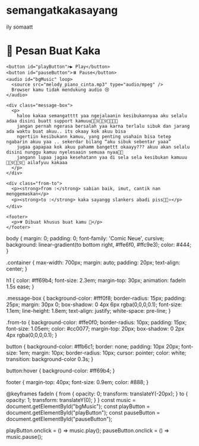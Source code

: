# semangatkakasayang
ily somaatt
<!DOCTYPE html>
<html lang="id">
<head>
  <meta charset="UTF-8" />
  <meta name="viewport" content="width=device-width, initial-scale=1.0"/>
  <title>Pesan Manis 🎀</title>
  <link rel="stylesheet" href="style.css" />
  <link href="https://fonts.googleapis.com/css2?family=Comic+Neue&display=swap" rel="stylesheet">
</head>
<body>
  <div class="container">
    <h1>💌 Pesan Buat Kaka</h1>

    <button id="playButton">▶️ Play</button>
    <button id="pauseButton">⏸️ Pause</button>
    <audio id="bgMusic" loop>
      <source src="melody_piano_cinta.mp3" type="audio/mpeg" />
      Browser kamu tidak mendukung audio 😢
    </audio>

    <div class="message-box">
      <p>
        haloo kakaa semangatttt yaa ngejalaanin kesibukannyaa aku selalu adaa disini buatt support kamuuu🙆🏻‍♀️🙆🏻‍♀️🫶🏻‍🫶🏻
        jangan pernah ngerasa bersalah yaa karna terlalu sibuk dan jarang ada waktu buat akuu.. its okaay kok akuu bisa
        ngertiin kesibukann kamuu, yang penting usahain bisa tetep ngabarin akuu yaa .. sekerdar bilang “aku sibuk sebentar yaaa”
        jugaa gapapaa kok akuu pahamm bangettt okaayy??? akuu akan selalu disini nunggu kamuu nyelesaain semuaa nyaa🫰🏻
        jangann lupaa jagaa kesehatann yaa di sela sela kesibukan kamuuu🙆🏻‍♀️🙆🏻‍♀️💋 ailafyuu kakaaa
      </p>
    </div>

    <div class="from-to">
      <p><strong>from :</strong> sabian baik, imut, cantik nan menggemaskan</p>
      <p><strong>to :</strong> kaka sayangg slankers abadi piss🤞🏻⭐️</p>
    </div>

    <footer>
      <p>💗 Dibuat khusus buat kamu 🥺</p>
    </footer>
  </div>

  <script src="script.js"></script>
</body>
</html>
body {
  margin: 0;
  padding: 0;
  font-family: 'Comic Neue', cursive;
  background: linear-gradient(to bottom right, #ffe6f0, #ffc9e3);
  color: #444;
}

.container {
  max-width: 700px;
  margin: auto;
  padding: 20px;
  text-align: center;
}

h1 {
  color: #ff69b4;
  font-size: 2.3em;
  margin-top: 30px;
  animation: fadeIn 1.5s ease;
}

.message-box {
  background-color: #fff0f8;
  border-radius: 15px;
  padding: 25px;
  margin: 30px 0;
  box-shadow: 0 4px 6px rgba(0,0,0,0.1);
  font-size: 1.1em;
  line-height: 1.8em;
  text-align: justify;
  white-space: pre-line;
}

.from-to {
  background-color: #ffe0f0;
  border-radius: 10px;
  padding: 15px;
  font-size: 1.05em;
  color: #cc0077;
  margin-top: 20px;
  box-shadow: 0 2px 4px rgba(0,0,0,0.1);
}

button {
  background-color: #ffb6c1;
  border: none;
  padding: 10px 20px;
  font-size: 1em;
  margin: 10px;
  border-radius: 10px;
  cursor: pointer;
  color: white;
  transition: background-color 0.3s;
}

button:hover {
  background-color: #ff69b4;
}

footer {
  margin-top: 40px;
  font-size: 0.9em;
  color: #888;
}

@keyframes fadeIn {
  from { opacity: 0; transform: translateY(-20px); }
  to { opacity: 1; transform: translateY(0); }
}
const music = document.getElementById("bgMusic");
const playButton = document.getElementById("playButton");
const pauseButton = document.getElementById("pauseButton");

playButton.onclick = () => music.play();
pauseButton.onclick = () => music.pause();


